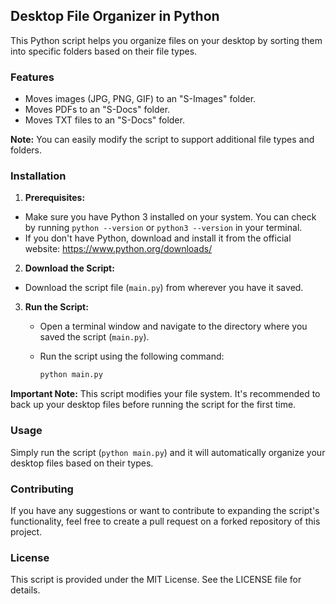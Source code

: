 ## Desktop File Organizer in Python

This Python script helps you organize files on your desktop by sorting them into specific folders based on their file types.

### Features

* Moves images (JPG, PNG, GIF) to an "S-Images" folder.
* Moves PDFs to an "S-Docs" folder.
* Moves TXT files to an "S-Docs" folder.

**Note:** You can easily modify the script to support additional file types and folders.

### Installation

1. **Prerequisites:**
  - Make sure you have Python 3 installed on your system. You can check by running `python --version` or `python3 --version` in your terminal.
  - If you don't have Python, download and install it from the official website: https://www.python.org/downloads/

2. **Download the Script:**
  - Download the script file (`main.py`) from wherever you have it saved.

3. **Run the Script:**
   - Open a terminal window and navigate to the directory where you saved the script (`main.py`).
   - Run the script using the following command:

     ```bash
     python main.py
     ```

**Important Note:** This script modifies your file system. It's recommended to back up your desktop files before running the script for the first time.


### Usage

Simply run the script (`python main.py`) and it will automatically organize your desktop files based on their types.


### Contributing

If you have any suggestions or want to contribute to expanding the script's functionality, feel free to create a pull request on a forked repository of this project.

### License

This script is provided under the MIT License. See the LICENSE file for details.
